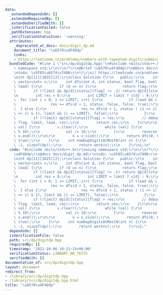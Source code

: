 ```yaml
---
data:
  _extendedDependsOn: []
  _extendedRequiredBy: []
  _extendedVerifiedWith: []
  _isVerificationFailed: false
  _pathExtension: hpp
  _verificationStatusIcon: ':warning:'
  attributes:
    _deprecated_at_docs: docs/digit_dp.md
    document_title: "\u6570\u4F4Ddp"
    links:
    - https://leetcode.cn/problems/numbers-with-repeated-digits/submissions/
  bundledCode: "#line 1 \"src/dp/digitdp.hpp\"\n#include <bits/stdc++.h>\r\nusing\
    \ namespace std;\r\n\r\n/*\r\n@brief \u6570\u4F4Ddp\r\n@docs docs/digit_dp.md\r\
    \ntodo: \u5F85\u6574\u7406\r\n*/\r\n// https://leetcode.cn/problems/numbers-with-repeated-digits/submissions/\r\
    \nint dp[11][1025][2];\r\nclass Solution {\r\n   public:\r\n    int n;\r\n   \
    \ vector<int> v;\r\n    int dfs(int d, int status, bool flag, bool limit, bool\
    \ lead) {\r\n        if (d == n) {\r\n            return flag;\r\n        }\r\n\
    \        if (!limit && dp[d][status][flag] != -1) return dp[d][status][flag];\r\
    \n        int res = 0;\r\n        int LIMIT = limit ? v[d] : 9;\r\n\r\n      \
    \  for (int i = 0; i <= LIMIT; i++) {\r\n            if (lead && i == 0) {\r\n\
    \                res += dfs(d + 1, status, false, false, true);\r\n          \
    \  } else {\r\n                res += dfs(d + 1, status | (1 << i), flag || ((status\
    \ >> i) & 1), limit && (i == LIMIT), false);\r\n            }\r\n        }\r\n\
    \        if (!limit) dp[d][status][flag] = res;\r\n        // debug(d, status,\
    \ flag, limit, lead, res);\r\n        return res;\r\n    }\r\n\r\n    int work(int\
    \ val) {\r\n        v.clear();\r\n        while (val) {\r\n            v.push_back(val\
    \ % 10);\r\n            val /= 10;\r\n        }\r\n        reverse(v.begin(),\
    \ v.end());\r\n\r\n        n = v.size();\r\n        return dfs(0, 0, false, true,\
    \ true);\r\n    }\r\n    int numDupDigitsAtMostN(int n) {\r\n        memset(dp,\
    \ -1, sizeof(dp));\r\n        return work(n);\r\n    }\r\n};\n"
  code: "#include <bits/stdc++.h>\r\nusing namespace std;\r\n\r\n/*\r\n@brief \u6570\
    \u4F4Ddp\r\n@docs docs/digit_dp.md\r\ntodo: \u5F85\u6574\u7406\r\n*/\r\n// https://leetcode.cn/problems/numbers-with-repeated-digits/submissions/\r\
    \nint dp[11][1025][2];\r\nclass Solution {\r\n   public:\r\n    int n;\r\n   \
    \ vector<int> v;\r\n    int dfs(int d, int status, bool flag, bool limit, bool\
    \ lead) {\r\n        if (d == n) {\r\n            return flag;\r\n        }\r\n\
    \        if (!limit && dp[d][status][flag] != -1) return dp[d][status][flag];\r\
    \n        int res = 0;\r\n        int LIMIT = limit ? v[d] : 9;\r\n\r\n      \
    \  for (int i = 0; i <= LIMIT; i++) {\r\n            if (lead && i == 0) {\r\n\
    \                res += dfs(d + 1, status, false, false, true);\r\n          \
    \  } else {\r\n                res += dfs(d + 1, status | (1 << i), flag || ((status\
    \ >> i) & 1), limit && (i == LIMIT), false);\r\n            }\r\n        }\r\n\
    \        if (!limit) dp[d][status][flag] = res;\r\n        // debug(d, status,\
    \ flag, limit, lead, res);\r\n        return res;\r\n    }\r\n\r\n    int work(int\
    \ val) {\r\n        v.clear();\r\n        while (val) {\r\n            v.push_back(val\
    \ % 10);\r\n            val /= 10;\r\n        }\r\n        reverse(v.begin(),\
    \ v.end());\r\n\r\n        n = v.size();\r\n        return dfs(0, 0, false, true,\
    \ true);\r\n    }\r\n    int numDupDigitsAtMostN(int n) {\r\n        memset(dp,\
    \ -1, sizeof(dp));\r\n        return work(n);\r\n    }\r\n};"
  dependsOn: []
  isVerificationFile: false
  path: src/dp/digitdp.hpp
  requiredBy: []
  timestamp: '2022-10-06 19:21:15+08:00'
  verificationStatus: LIBRARY_NO_TESTS
  verifiedWith: []
documentation_of: src/dp/digitdp.hpp
layout: document
redirect_from:
- /library/src/dp/digitdp.hpp
- /library/src/dp/digitdp.hpp.html
title: "\u6570\u4F4Ddp"
---
```

